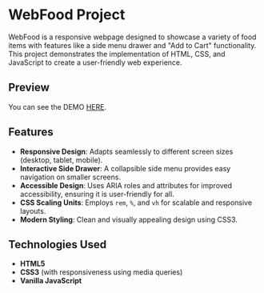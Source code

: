 # WebFood Project

WebFood is a responsive webpage designed to showcase a variety of food items with features like a side menu drawer and "Add to Cart" functionality. This project demonstrates the implementation of HTML, CSS, and JavaScript to create a user-friendly web experience.

## Preview

You can see the DEMO <a href="https://altamash-webfood-page.netlify.app/" target="_blank">HERE</a>.

## Features

- **Responsive Design**: Adapts seamlessly to different screen sizes (desktop, tablet, mobile).
- **Interactive Side Drawer**: A collapsible side menu provides easy navigation on smaller screens.
- **Accessible Design**: Uses ARIA roles and attributes for improved accessibility, ensuring it is user-friendly for all.
- **CSS Scaling Units**: Employs `rem`, `%`, and `vh` for scalable and responsive layouts.
- **Modern Styling**: Clean and visually appealing design using CSS3.

## Technologies Used

- **HTML5**
- **CSS3** (with responsiveness using media queries)
- **Vanilla JavaScript**
